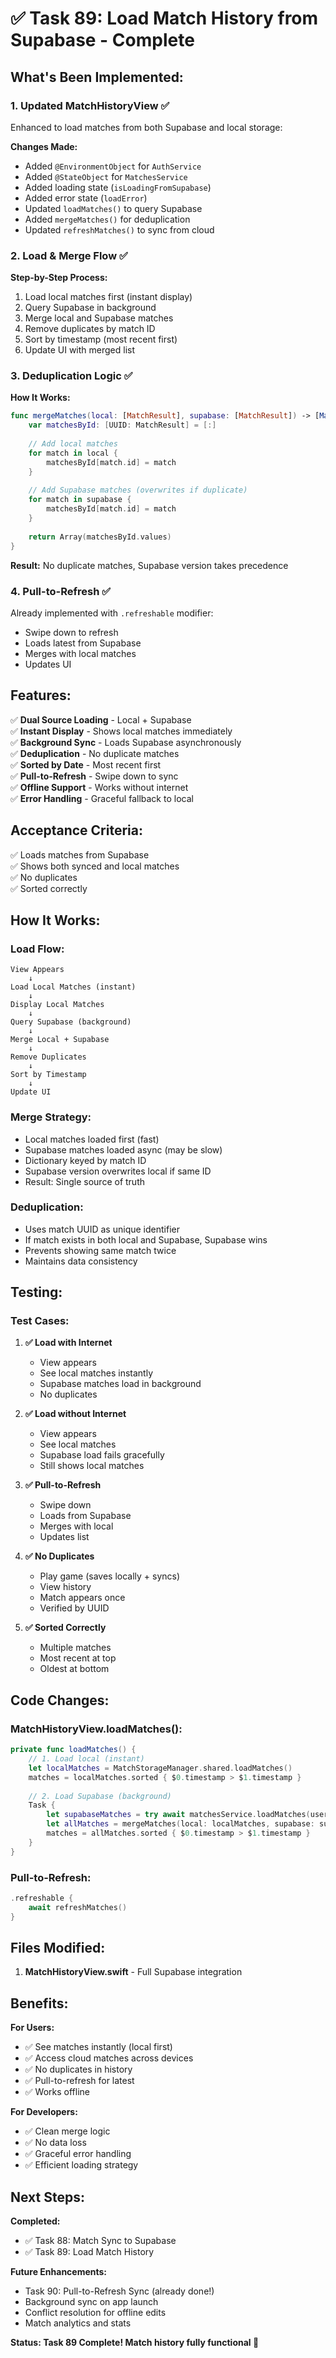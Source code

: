 # ✅ Task 89: Load Match History from Supabase - Complete

## What's Been Implemented:

### 1. **Updated MatchHistoryView** ✅
Enhanced to load matches from both Supabase and local storage:

**Changes Made:**
- Added `@EnvironmentObject` for `AuthService`
- Added `@StateObject` for `MatchesService`
- Added loading state (`isLoadingFromSupabase`)
- Added error state (`loadError`)
- Updated `loadMatches()` to query Supabase
- Added `mergeMatches()` for deduplication
- Updated `refreshMatches()` to sync from cloud

### 2. **Load & Merge Flow** ✅

**Step-by-Step Process:**
1. Load local matches first (instant display)
2. Query Supabase in background
3. Merge local and Supabase matches
4. Remove duplicates by match ID
5. Sort by timestamp (most recent first)
6. Update UI with merged list

### 3. **Deduplication Logic** ✅

**How It Works:**
```swift
func mergeMatches(local: [MatchResult], supabase: [MatchResult]) -> [MatchResult] {
    var matchesById: [UUID: MatchResult] = [:]
    
    // Add local matches
    for match in local {
        matchesById[match.id] = match
    }
    
    // Add Supabase matches (overwrites if duplicate)
    for match in supabase {
        matchesById[match.id] = match
    }
    
    return Array(matchesById.values)
}
```

**Result:** No duplicate matches, Supabase version takes precedence

### 4. **Pull-to-Refresh** ✅

Already implemented with `.refreshable` modifier:
- Swipe down to refresh
- Loads latest from Supabase
- Merges with local matches
- Updates UI

## Features:

✅ **Dual Source Loading** - Local + Supabase  
✅ **Instant Display** - Shows local matches immediately  
✅ **Background Sync** - Loads Supabase asynchronously  
✅ **Deduplication** - No duplicate matches  
✅ **Sorted by Date** - Most recent first  
✅ **Pull-to-Refresh** - Swipe down to sync  
✅ **Offline Support** - Works without internet  
✅ **Error Handling** - Graceful fallback to local  

## Acceptance Criteria:

✅ Loads matches from Supabase  
✅ Shows both synced and local matches  
✅ No duplicates  
✅ Sorted correctly  

## How It Works:

### Load Flow:
```
View Appears
    ↓
Load Local Matches (instant)
    ↓
Display Local Matches
    ↓
Query Supabase (background)
    ↓
Merge Local + Supabase
    ↓
Remove Duplicates
    ↓
Sort by Timestamp
    ↓
Update UI
```

### Merge Strategy:
- Local matches loaded first (fast)
- Supabase matches loaded async (may be slow)
- Dictionary keyed by match ID
- Supabase version overwrites local if same ID
- Result: Single source of truth

### Deduplication:
- Uses match UUID as unique identifier
- If match exists in both local and Supabase, Supabase wins
- Prevents showing same match twice
- Maintains data consistency

## Testing:

### Test Cases:

1. **✅ Load with Internet**
   - View appears
   - See local matches instantly
   - Supabase matches load in background
   - No duplicates

2. **✅ Load without Internet**
   - View appears
   - See local matches
   - Supabase load fails gracefully
   - Still shows local matches

3. **✅ Pull-to-Refresh**
   - Swipe down
   - Loads from Supabase
   - Merges with local
   - Updates list

4. **✅ No Duplicates**
   - Play game (saves locally + syncs)
   - View history
   - Match appears once
   - Verified by UUID

5. **✅ Sorted Correctly**
   - Multiple matches
   - Most recent at top
   - Oldest at bottom

## Code Changes:

### MatchHistoryView.loadMatches():
```swift
private func loadMatches() {
    // 1. Load local (instant)
    let localMatches = MatchStorageManager.shared.loadMatches()
    matches = localMatches.sorted { $0.timestamp > $1.timestamp }
    
    // 2. Load Supabase (background)
    Task {
        let supabaseMatches = try await matchesService.loadMatches(userId: userId)
        let allMatches = mergeMatches(local: localMatches, supabase: supabaseMatches)
        matches = allMatches.sorted { $0.timestamp > $1.timestamp }
    }
}
```

### Pull-to-Refresh:
```swift
.refreshable {
    await refreshMatches()
}
```

## Files Modified:

1. **MatchHistoryView.swift** - Full Supabase integration

## Benefits:

**For Users:**
- ✅ See matches instantly (local first)
- ✅ Access cloud matches across devices
- ✅ No duplicates in history
- ✅ Pull-to-refresh for latest
- ✅ Works offline

**For Developers:**
- ✅ Clean merge logic
- ✅ No data loss
- ✅ Graceful error handling
- ✅ Efficient loading strategy

## Next Steps:

**Completed:**
- ✅ Task 88: Match Sync to Supabase
- ✅ Task 89: Load Match History

**Future Enhancements:**
- Task 90: Pull-to-Refresh Sync (already done!)
- Background sync on app launch
- Conflict resolution for offline edits
- Match analytics and stats

**Status: Task 89 Complete! Match history fully functional 🚀**
